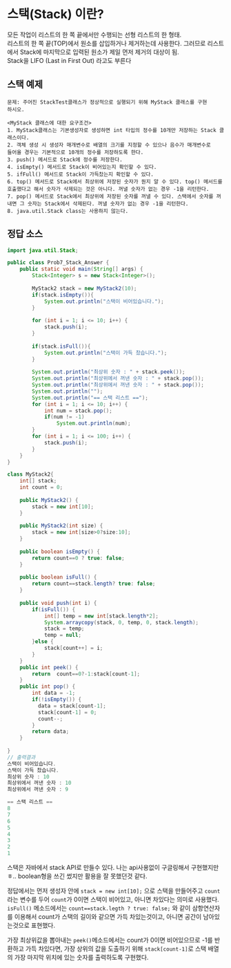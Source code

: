 # 스택(Stack) 이란?

모든 작업이 리스트의 한 쪽 끝에서만 수행되는 선형 리스트의 한 형태.  
리스트의 한 쪽 끝(TOP)에서 원소를 삽입하거나 제거하는데 사용한다. 그러므로 리스트에서 Stack에 마지막으로 입력된 원소가 제일 먼저 제거의 대상이 됨.  
Stack을 LIFO (Last in First Out) 라고도 부른다

## 스택 예제
```
문제: 주어진 StackTest클래스가 정상적으로 실행되기 위해 MyStack 클래스를 구현
하시오.

<MyStack 클래스에 대한 요구조건>
1. MyStack클래스는 기본생성자로 생성하면 int 타입의 정수를 10개만 저장하는 Stack 클
래스이다.  
2. 객체 생성 시 생성자 매개변수로 배열의 크기를 지정할 수 있으나 음수가 매개변수로
들어올 경우는 기본적으로 10개의 정수를 저장하도록 한다.
3. push() 메서드로 Stack에 정수를 저장한다.
4. isEmpty() 메서드로 Stack이 비어있는지 확인할 수 있다.
5. ifFull() 메서드로 Stack이 가득찼는지 확인할 수 있다.
6. top() 메서드로 Stack에서 최상위에 저장된 숫자가 뭔지 알 수 있다. top() 메서드를
호출했다고 해서 숫자가 삭제되는 것은 아니다. 꺼낼 숫자가 없는 경우 -1을 리턴한다.
7. pop() 메서드로 Stack에서 최상위에 저장된 숫자를 꺼낼 수 있다. 스택에서 숫자를 꺼
내면 그 숫자는 Stack에서 삭제된다. 꺼낼 숫자가 없는 경우 -1을 리턴한다.
8. java.util.Stack class는 사용하지 않는다.
```

## 정답 소스  
```java
import java.util.Stack;

public class Prob7_Stack_Answer {
	public static void main(String[] args) {
		Stack<Integer> s = new Stack<Integer>();
		
		MyStack2 stack = new MyStack2(10);
		if(stack.isEmpty()){
			System.out.println("스택이 비어있습니다.");
		}
		
		for (int i = 1; i <= 10; i++) {
			stack.push(i);
		}
		
		if(stack.isFull()){
			System.out.println("스택이 가득 찼습니다.");
		}
		
		System.out.println("최상위 숫자 : " + stack.peek());
		System.out.println("최상위에서 꺼낸 숫자 : " + stack.pop());
		System.out.println("최상위에서 꺼낸 숫자 : " + stack.pop());
		System.out.println("");
		System.out.println("== 스택 리스트 ==");
		for (int i = 1; i <= 10; i++) {
			int num = stack.pop();
			if(num != -1)
				System.out.println(num);
		}
		for (int i = 1; i <= 100; i++) {
			stack.push(i);
		}
	}
}

class MyStack2{
	int[] stack;
    int count = 0;
    
	public MyStack2() {
		stack = new int[10];
	}
	
	public MyStack2(int size) {
		stack = new int[size>0?size:10];
	} 
	
	public boolean isEmpty() {
		return count==0 ? true: false;
	}
	
	public boolean isFull() {
		return count==stack.length? true: false;
	}
	
	public void push(int i) {
		if(isFull()) {
			int[] temp = new int[stack.length*2];
			System.arraycopy(stack, 0, temp, 0, stack.length);
			stack = temp;
			temp = null;
		}else {
			stack[count++] = i;
		}
	}
	public int peek() {
		return  count==0?-1:stack[count-1];
	}
	public int pop() {
		int data = -1;
		if(!isEmpty()) {
          data = stack[count-1];
          stack[count-1] = 0;
          count--;
		}
		return data;
	}
	
}
// 출력결과
스택이 비어있습니다.
스택이 가득 찼습니다.
최상위 숫자 : 10
최상위에서 꺼낸 숫자 : 10
최상위에서 꺼낸 숫자 : 9

== 스택 리스트 ==
8
7
6
5
4
3
2
1
```
스택은 자바에서 stack API로 만들수 있다. 나는 api사용없이 구글링해서 구현했지만 ㅎ..  boolean형을 쓰긴 썼지만 활용을 잘 못했던것 같다.  

정답에서는 먼저 생성자 안에 `stack = new int[10];` 으로 스택을 만들어주고 `count`라는 변수를 두어 `count`가 0이면 스택이 비어있고, 아니면 차있다는 의미로 사용했다.  `isFull()` 메소드에서는 `count==stack.legth ? true: false;` 와 같이 삼항연산자를 이용해서 count가 스택의 길이와 같으면 가득 차있는것이고, 아니면 공간이 남아있는것으로 표현했다.  

가장 최상위값을 뽑아내는 `peek()`메소드에서는 count가 0이면 비어있으므로 -1를 반환하고 가득 차있다면, 가장 상위의 값을 도출하기 위해 `stack[count-1]`로 스택 배열의 가장 마지막 위치에 있는 숫자를 출력하도록 구현했다.  

